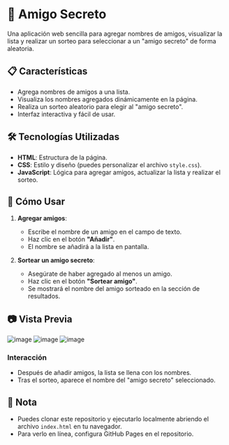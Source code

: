 # 🎉 Amigo Secreto

Una aplicación web sencilla para agregar nombres de amigos, visualizar la lista y realizar un sorteo para seleccionar a un "amigo secreto" de forma aleatoria.

## 📋 Características

- Agrega nombres de amigos a una lista.
- Visualiza los nombres agregados dinámicamente en la página.
- Realiza un sorteo aleatorio para elegir al "amigo secreto".
- Interfaz interactiva y fácil de usar.

## 🛠️ Tecnologías Utilizadas

- **HTML**: Estructura de la página.
- **CSS**: Estilo y diseño (puedes personalizar el archivo `style.css`).
- **JavaScript**: Lógica para agregar amigos, actualizar la lista y realizar el sorteo.

## 🚀 Cómo Usar

1. **Agregar amigos**:
   - Escribe el nombre de un amigo en el campo de texto.
   - Haz clic en el botón **"Añadir"**.
   - El nombre se añadirá a la lista en pantalla.

2. **Sortear un amigo secreto**:
   - Asegúrate de haber agregado al menos un amigo.
   - Haz clic en el botón **"Sortear amigo"**.
   - Se mostrará el nombre del amigo sorteado en la sección de resultados.

## 📷 Vista Previa
![image](https://github.com/user-attachments/assets/7faacca8-60b5-4e72-b929-d7289d1195d8)
![image](https://github.com/user-attachments/assets/8cd33b1e-0c60-4dd6-bd42-b6df782be4ee)
![image](https://github.com/user-attachments/assets/42470064-9609-4be8-a368-87bbc4212063)

### Interacción
- Después de añadir amigos, la lista se llena con los nombres.
- Tras el sorteo, aparece el nombre del "amigo secreto" seleccionado.

## 📝 Nota

- Puedes clonar este repositorio y ejecutarlo localmente abriendo el archivo `index.html` en tu navegador.
- Para verlo en línea, configura GitHub Pages en el repositorio.

